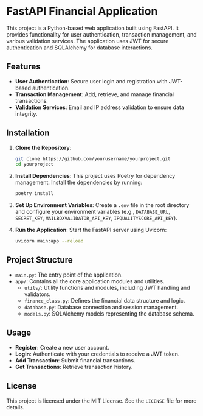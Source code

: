
# FastAPI Financial Application

This project is a Python-based web application built using FastAPI. It provides functionality for user authentication, transaction management, and various validation services. The application uses JWT for secure authentication and SQLAlchemy for database interactions.

## Features

- **User Authentication**: Secure user login and registration with JWT-based authentication.
- **Transaction Management**: Add, retrieve, and manage financial transactions.
- **Validation Services**: Email and IP address validation to ensure data integrity.

## Installation

1. **Clone the Repository**:
   ```bash
   git clone https://github.com/yourusername/yourproject.git
   cd yourproject
   ```

2. **Install Dependencies**:
   This project uses Poetry for dependency management. Install the dependencies by running:
   ```bash
   poetry install
   ```

3. **Set Up Environment Variables**:
   Create a `.env` file in the root directory and configure your environment variables (e.g., `DATABASE_URL`, `SECRET_KEY`, `MAILBOXVALIDATOR_API_KEY`, `IPQUALITYSCORE_API_KEY`).

4. **Run the Application**:
   Start the FastAPI server using Uvicorn:
   ```bash
   uvicorn main:app --reload
   ```

## Project Structure

- `main.py`: The entry point of the application.
- `app/`: Contains all the core application modules and utilities.
  - `utils/`: Utility functions and modules, including JWT handling and validators.
  - `finance_class.py`: Defines the financial data structure and logic.
  - `database.py`: Database connection and session management.
  - `models.py`: SQLAlchemy models representing the database schema.
  
## Usage

- **Register**: Create a new user account.
- **Login**: Authenticate with your credentials to receive a JWT token.
- **Add Transaction**: Submit financial transactions.
- **Get Transactions**: Retrieve transaction history.

## License

This project is licensed under the MIT License. See the `LICENSE` file for more details.
